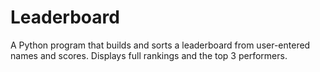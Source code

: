 # Leaderboard
A Python program that builds and sorts a leaderboard from user-entered names and scores. Displays full rankings and the top 3 performers.
